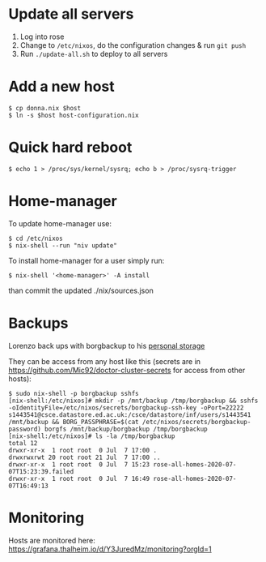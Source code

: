 # Update all servers

1. Log into rose
2. Change to `/etc/nixos`, do the configuration changes & run `git push`
3. Run `./update-all.sh` to deploy to all servers

# Add a new host

```console
$ cp donna.nix $host
$ ln -s $host host-configuration.nix
```

# Quick hard reboot

```console
$ echo 1 > /proc/sys/kernel/sysrq; echo b > /proc/sysrq-trigger
```

# Home-manager

To update home-manager use:

``` console
$ cd /etc/nixos
$ nix-shell --run "niv update"
```

To install home-manager for a user simply run:

``` console
$ nix-shell '<home-manager>' -A install
```

than commit the updated ./nix/sources.json

# Backups

Lorenzo back ups with borgbackup to his [personal storage](https://www.ed.ac.uk/geosciences/intranet/it/data-storage/personal-storage)

They can be access from any host like this (secrets are in https://github.com/Mic92/doctor-cluster-secrets for access from other hosts):

```
$ sudo nix-shell -p borgbackup sshfs
[nix-shell:/etc/nixos]# mkdir -p /mnt/backup /tmp/borgbackup && sshfs -oIdentityFile=/etc/nixos/secrets/borgbackup-ssh-key -oPort=22222 s1443541@csce.datastore.ed.ac.uk:/csce/datastore/inf/users/s1443541 /mnt/backup && BORG_PASSPHRASE=$(cat /etc/nixos/secrets/borgbackup-password) borgfs /mnt/backup/borgbackup /tmp/borgbackup
[nix-shell:/etc/nixos]# ls -la /tmp/borgbackup
total 12
drwxr-xr-x  1 root root  0 Jul  7 17:00 .
drwxrwxrwt 20 root root 21 Jul  7 17:00 ..
drwxr-xr-x  1 root root  0 Jul  7 15:23 rose-all-homes-2020-07-07T15:23:39.failed
drwxr-xr-x  1 root root  0 Jul  7 16:49 rose-all-homes-2020-07-07T16:49:13
```

# Monitoring

Hosts are monitored here: https://grafana.thalheim.io/d/Y3JuredMz/monitoring?orgId=1
